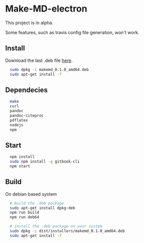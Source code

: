 # Make-MD-electron

This project is in alpha.

Some features, such as travis config file generation, won't work.

## Install

Download the last .deb file [here](https://github.com/Eonm/Make-MD-electron/releases).

```sh
  sudo dpkg -i makemd_0.1.0_amd64.deb
  sudo apt-get install -f
```

## Dependecies

```sh
  make
  curl
  pandoc
  pandoc-citeproc
  pdflatex
  nodejs
  npm
```

## Start

```sh
  npm install
  sudo npm install -g gitbook-cli
  npm start
```

## Build

On debian based system

```sh
  # build the .deb package
  sudo apt-get install dpkg-deb
  npm run build
  npm run deb64

  # install the .deb package on your system
  sudo dpkg -i dist/installers/makemd_0.1.0_amd64.deb
  sudo apt-get install -f
```
